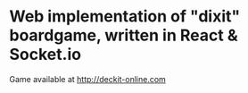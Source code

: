 # Web implementation of "dixit" boardgame, written in React & Socket.io
Game available at http://deckit-online.com
